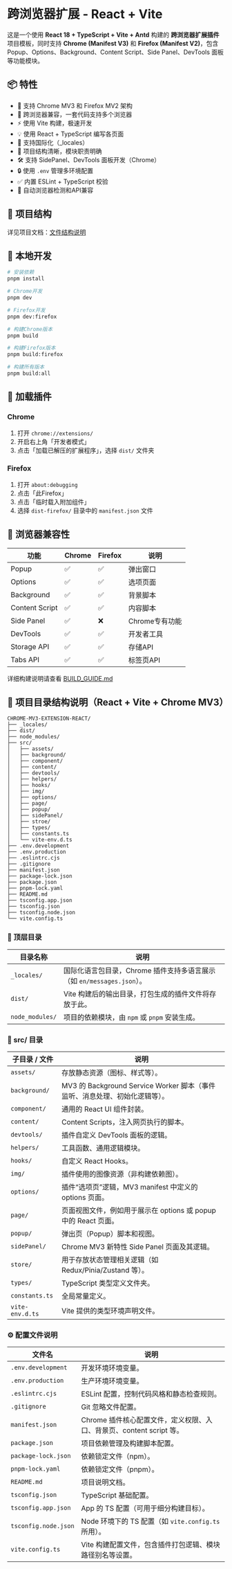 # 跨浏览器扩展 - React + Vite

这是一个使用 **React 18 + TypeScript + Vite + Antd** 构建的 **跨浏览器扩展插件** 项目模板，同时支持 **Chrome (Manifest V3)** 和 **Firefox (Manifest V2)**，包含 Popup、Options、Background、Content Script、Side Panel、DevTools 面板等功能模块。

## 📦 特性

- 🌟 支持 Chrome MV3 和 Firefox MV2 架构
- 🦊 跨浏览器兼容，一套代码支持多个浏览器
- ⚡ 使用 Vite 构建，极速开发
- 💡 使用 React + TypeScript 编写各页面
- 📜 支持国际化（_locales）
- 📁 项目结构清晰，模块职责明确
- 🛠️ 支持 SidePanel、DevTools 面板开发（Chrome）
- 🔒 使用 `.env` 管理多环境配置
- ✅ 内置 ESLint + TypeScript 校验
- 🔧 自动浏览器检测和API兼容

## 📁 项目结构

详见项目文档：[文件结构说明](##📁-项目目录结构说明react--vite--chrome-mv3)

## 🧪 本地开发

```bash
# 安装依赖
pnpm install

# Chrome开发
pnpm dev

# Firefox开发  
pnpm dev:firefox

# 构建Chrome版本
pnpm build

# 构建Firefox版本
pnpm build:firefox

# 构建所有版本
pnpm build:all
```

## 🧩 加载插件

### Chrome
1. 打开 `chrome://extensions/`
2. 开启右上角「开发者模式」
3. 点击「加载已解压的扩展程序」，选择 `dist/` 文件夹

### Firefox
1. 打开 `about:debugging`
2. 点击「此Firefox」
3. 点击「临时载入附加组件」
4. 选择 `dist-firefox/` 目录中的 `manifest.json` 文件

## 🦊 浏览器兼容性

| 功能 | Chrome | Firefox | 说明 |
|------|--------|---------|------|
| Popup | ✅ | ✅ | 弹出窗口 |
| Options | ✅ | ✅ | 选项页面 |
| Background | ✅ | ✅ | 背景脚本 |
| Content Script | ✅ | ✅ | 内容脚本 |
| Side Panel | ✅ | ❌ | Chrome专有功能 |
| DevTools | ✅ | ✅ | 开发者工具 |
| Storage API | ✅ | ✅ | 存储API |
| Tabs API | ✅ | ✅ | 标签页API |

详细构建说明请查看 [BUILD_GUIDE.md](./BUILD_GUIDE.md)

## 📁 项目目录结构说明（React + Vite + Chrome MV3）

```text
CHROME-MV3-EXTENSION-REACT/
├── _locales/
├── dist/
├── node_modules/
├── src/
│   ├── assets/
│   ├── background/
│   ├── component/
│   ├── content/
│   ├── devtools/
│   ├── helpers/
│   ├── hooks/
│   ├── img/
│   ├── options/
│   ├── page/
│   ├── popup/
│   ├── sidePanel/
│   ├── stroe/
│   ├── types/
│   ├── constants.ts
│   └── vite-env.d.ts
├── .env.development
├── .env.production
├── .eslintrc.cjs
├── .gitignore
├── manifest.json
├── package-lock.json
├── package.json
├── pnpm-lock.yaml
├── README.md
├── tsconfig.app.json
├── tsconfig.json
├── tsconfig.node.json
└── vite.config.ts
```

### 📁 顶层目录

| 目录名称         | 说明                                                                 |
|------------------|----------------------------------------------------------------------|
| `_locales/`      | 国际化语言包目录，Chrome 插件支持多语言展示（如 `en/messages.json`）。 |
| `dist/`          | Vite 构建后的输出目录，打包生成的插件文件将存放于此。                    |
| `node_modules/`  | 项目的依赖模块，由 `npm` 或 `pnpm` 安装生成。                           |


### 📁 src/ 目录

| 子目录 / 文件        | 说明                                                                 |
|----------------------|----------------------------------------------------------------------|
| `assets/`            | 存放静态资源（图标、样式等）。                                        |
| `background/`        | MV3 的 Background Service Worker 脚本（事件监听、消息处理、初始化逻辑等）。|
| `component/`         | 通用的 React UI 组件封装。                                             |
| `content/`           | Content Scripts，注入网页执行的脚本。                                 |
| `devtools/`          | 插件自定义 DevTools 面板的逻辑。                                       |
| `helpers/`           | 工具函数、通用逻辑模块。                                               |
| `hooks/`             | 自定义 React Hooks。                                                  |
| `img/`               | 插件使用的图像资源（非构建依赖图）。                                   |
| `options/`           | 插件“选项页”逻辑，MV3 manifest 中定义的 options 页面。                |
| `page/`              | 页面视图文件，例如用于展示在 options 或 popup 中的 React 页面。       |
| `popup/`             | 弹出页（Popup）脚本和视图。                                           |
| `sidePanel/`         | Chrome MV3 新特性 Side Panel 页面及其逻辑。                           |
| `store/`             | 用于存放状态管理相关逻辑（如 Redux/Pinia/Zustand 等）。|
| `types/`             | TypeScript 类型定义文件夹。                                            |
| `constants.ts`       | 全局常量定义。                                                        |
| `vite-env.d.ts`      | Vite 提供的类型环境声明文件。                                         |

### ⚙️ 配置文件说明
| 文件名                 | 说明                                                                 |
|------------------------|----------------------------------------------------------------------|
| `.env.development`     | 开发环境环境变量。                                                    |
| `.env.production`      | 生产环境环境变量。                                                    |
| `.eslintrc.cjs`        | ESLint 配置，控制代码风格和静态检查规则。                             |
| `.gitignore`           | Git 忽略文件配置。                                                     |
| `manifest.json`        | Chrome 插件核心配置文件，定义权限、入口、背景页、content script 等。 |
| `package.json`         | 项目依赖管理及构建脚本配置。                                           |
| `package-lock.json`    | 依赖锁定文件（npm）。                                                  |
| `pnpm-lock.yaml`       | 依赖锁定文件（pnpm）。                                                 |
| `README.md`            | 项目说明文档。                                                         |
| `tsconfig.json`        | TypeScript 基础配置。                                                  |
| `tsconfig.app.json`    | App 的 TS 配置（可用于细分构建目标）。                                 |
| `tsconfig.node.json`   | Node 环境下的 TS 配置（如 `vite.config.ts` 所用）。                   |
| `vite.config.ts`       | Vite 构建配置文件，包含插件打包逻辑、模块路径别名等设置。              |
